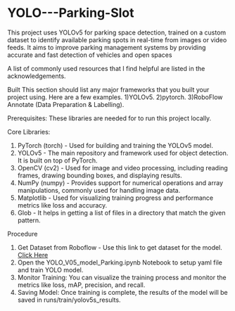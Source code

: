 # YOLO---Parking-Slot
This project uses YOLOv5 for parking space detection, trained on a custom dataset to identify available parking spots in real-time from images or video feeds. It aims to improve parking management systems by providing accurate and fast detection of vehicles and open spaces

A list of commonly used resources that I find helpful are listed in the acknowledgements.

Built
This section should list any major frameworks that you built your project using. Here are a few examples.
1)YOLOv5.
2)pytorch.
3)RoboFlow Annotate (Data Preparation & Labelling).

Prerequisites:
These libraries are needed for to run this project locally.

Core Libraries:
1) PyTorch (torch) - Used for building and training the YOLOv5 model.
2) YOLOv5 - The main repository and framework used for object detection. It is built on top of PyTorch.
3) OpenCV (cv2) - Used for image and video processing, including reading frames, drawing bounding boxes, and displaying results.
4) NumPy (numpy) - Provides support for numerical operations and array manipulations, commonly used for handling image data.
5) Matplotlib - Used for visualizing training progress and performance metrics like loss and accuracy.
6) Glob - It helps in getting a list of files in a directory that match the given pattern.

Procedure
  1) Get Dataset from Roboflow - Use this link to get dataset for the model. [Click Here](https://universe.roboflow.com/muhammad-syihab-bdynf/parking-space-ipm1b/dataset/4)
  2) Open the YOLO_V05_model_Parking.ipynb Notebook to setup yaml file and train YOLO model.
  3) Monitor Training: You can visualize the training process and monitor the metrics like loss, mAP, precision, and recall.
  4) Saving Model: Once training is complete, the results of the model will be saved in runs/train/yolov5s_results.
